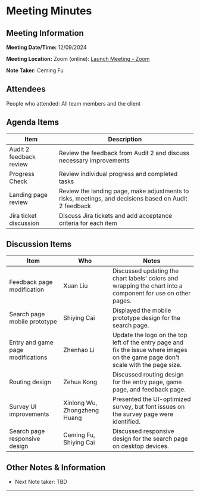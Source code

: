 # Meeting Minutes

## Meeting Information

**Meeting Date/Time:** 12/09/2024

**Meeting Location:** Zoom (online): [Launch Meeting - Zoom](https://anu.zoom.us/j/82320892529?pwd=r1sFRKhalHhXKuCi4eFE72RrBUwuor.1)

**Note Taker:** Ceming Fu

## Attendees

People who attended: All team members and the client

## Agenda Items

| Item                     | Description                                                  |
| ------------------------ | ------------------------------------------------------------ |
| Audit 2 feedback review   | Review the feedback from Audit 2 and discuss necessary improvements |
| Progress Check           | Review individual progress and completed tasks               |
| Landing page review      | Review the landing page, make adjustments to risks, meetings, and decisions based on Audit 2 feedback |
| Jira ticket discussion    | Discuss Jira tickets and add acceptance criteria for each item |

## Discussion Items

| Item                                | Who               | Notes                                                        |
| ----------------------------------- | ----------------- | ------------------------------------------------------------ |
| Feedback page modification          | Xuan Liu               | Discussed updating the chart labels' colors and wrapping the chart into a component for use on other pages. |
| Search page mobile prototype        | Shiying Cai               | Displayed the mobile prototype design for the search page.    |
| Entry and game page modifications   | Zhenhao Li               | Update the logo on the top left of the entry page and fix the issue where images on the game page don't scale with the page size. |
| Routing design                      | Zehua Kong               | Discussed routing design for the entry page, game page, and feedback page. |
| Survey UI improvements              | Xinlong Wu, Zhongzheng Huang               | Presented the UI-optimized survey, but font issues on the survey page were identified. |
| Search page responsive design       | Ceming Fu, Shiying Cai               | Discussed responsive design for the search page on desktop devices. |

## Other Notes & Information

- Next Note taker: TBD

---
